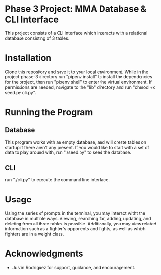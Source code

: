 # Phase 3 Project: MMA Database & CLI Interface

This project consists of a CLI interface which interacts with a relational database consisting of 3 tables. 

# Installation

Clone this repository and save it to your local environment. While in the project-phase-3 directory run "pipenv install" to install the dependencies for the project, then run "pipenv shell" to enter the virtual environment. If permissions are needed, navigate to the "lib" directory and run "chmod +x seed.py cli.py".

# Running the Program

## Database

This program works with an empty database, and will create tables on startup if there aren't any present. If you would like to start with a set of data to play around with, run "./seed.py" to seed the database.

## CLI

run "./cli.py" to execute the command line interface. 

# Usage

Using the series of prompts in the terminal, you may interact witht the database in multiple ways. Viewing, searching for, adding, updating, and deleting from all three tables is possible. Additionally, you may view related information such as a fighter's opponents and fights, as well as which fighters are in a weight class. 

# Acknowledgments

* Justin Rodriguez for support, guidance, and encouragement. 